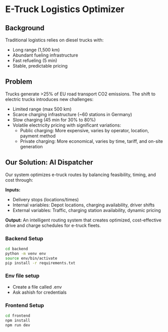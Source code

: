 # E-Truck Logistics Optimizer

## Background
Traditional logistics relies on diesel trucks with:
- Long range (1,500 km)
- Abundant fueling infrastructure
- Fast refueling (5 min)
- Stable, predictable pricing

## Problem
Trucks generate >25% of EU road transport CO2 emissions. The shift to electric trucks introduces new challenges:
- Limited range (max 500 km)
- Scarce charging infrastructure (~60 stations in Germany)
- Slow charging (45 min for 30% to 80%)
- Volatile electricity pricing with significant variations:
  - Public charging: More expensive, varies by operator, location, payment method
  - Private charging: More economical, varies by time, tariff, and on-site generation

## Our Solution: AI Dispatcher
Our system optimizes e-truck routes by balancing feasibility, timing, and cost through:

**Inputs:**
- Delivery stops (locations/times)
- Internal variables: Depot locations, charging availability, driver shifts
- External variables: Traffic, charging station availability, dynamic pricing

**Output:**
An intelligent routing system that creates optimized, cost-effective drive and charge schedules for e-truck fleets.


### Backend Setup
```bash
cd backend
python -m venv env
source env/bin/activate
pip install -r requirements.txt
```

### Env file setup
- Create a file called .env
- Ask ashish for credentials

### Frontend Setup
```bash
cd frontend
npm install
npm run dev
```